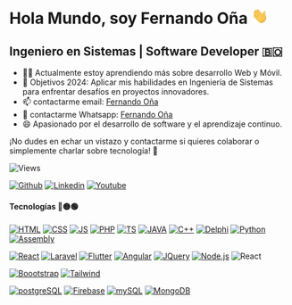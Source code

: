 # Hola Mundo, soy Fernando Oña <a title="Hi! 😊" href="https://www.youtube.com/@fernandoona3851" target="_blank"><img width="30" src="https://github.com/SatYu26/SatYu26/raw/master/Assets/Hi.gif" /></a>

## Ingeniero en Sistemas | Software Developer 🇧🇴
- 👨‍💻 Actualmente estoy aprendiendo más sobre desarrollo Web y Móvil.
- 🥇 Objetivos 2024: Aplicar mis habilidades en Ingeniería de Sistemas para enfrentar desafíos en proyectos innovadores.
- 📫 contactarme email: [Fernando Oña](mailto:fernandocarrasc590@gmail.com)
- 📱 contactarme Whatsapp: [Fernando Oña](https://wa.me/59171029903?text=Hola%20Fernando%20te%20hablo%20desde%20tu%20GitHub)
- 😄 Apasionado por el desarrollo de software y el aprendizaje continuo.

¡No dudes en echar un vistazo y contactarme si quieres colaborar o simplemente charlar sobre tecnología! 🚀

![Views](https://komarev.com/ghpvc/?username=jose-fernando-carrasco&color=blue&style=flat-square&label=PROFILE+VIEWS)

[![Github](https://img.shields.io/badge/Github-FFFFFF?style=for-the-badge&logo=github&color=grey)](https://jose-fernando-carrasco.github.io/)
[![Linkedin](https://img.shields.io/badge/Linkedin-0077B5?style=for-the-badge&logo=linkedin&logoColor=white)](https://www.linkedin.com/in/josé-fernando-oña-carrasco-77b095263)
[![Youtube](https://img.shields.io/badge/-youtube-61DAFB?logo=youtube&style=for-the-badge&color=red)](https://www.youtube.com/channel/UCrii1D62hiIvUe7bO6xJhqg)

#### Tecnologías 🔴🟡🟢
[![HTML](https://img.shields.io/badge/HTML5-E34F26?style=for-the-badge&logo=html5&logoColor=white)](https://devdocs.io/html/)
[![CSS](https://img.shields.io/badge/CSS3-1572B6?style=for-the-badge&logo=css3&logoColor=white)](https://devdocs.io/css/)
[![JS](https://img.shields.io/badge/JavaScript-F7DF1E?style=for-the-badge&logo=javascript&logoColor=black)](https://devdocs.io/javascript/)
[![PHP](https://img.shields.io/badge/PHP-777BB4?style=for-the-badge&logo=php&logoColor=white)](https://www.php.net)
[![TS](https://img.shields.io/badge/TypeScript-007ACC?style=for-the-badge&logo=typescript&logoColor=white)](https://devdocs.io/typescript/)
[![JAVA](https://img.shields.io/badge/Java-ED8B00?style=for-the-badge&logo=java&logoColor=white)](https://www.java.com/en/)
[![C++](https://img.shields.io/badge/C++-00599C?style=for-the-badge&logo=c%2B%2B&logoColor=white)](https://devdocs.io/cpp/)
[![Delphi](https://img.shields.io/badge/Delphi-EE1F35?style=for-the-badge&logo=delphi&logoColor=white)](https://docwiki.embarcadero.com/RADStudio/Alexandria/en/Delphi_Language_Guide_Index)
[![Python](https://img.shields.io/badge/Python-3776AB?style=for-the-badge&logo=python&logoColor=white)](https://docs.python.org/3/)
[![Assembly](https://img.shields.io/badge/Assembly-0000FF?style=for-the-badge&logo=assembly&logoColor=white)](https://www.cs.virginia.edu/~evans/cs216/guides/x86.html)

[![React](https://img.shields.io/badge/React-0081CB?style=for-the-badge&logo=react)](https://reactjs.org)
[![Laravel](https://img.shields.io/badge/Laravel-FF2D20?style=for-the-badge&logo=laravel&logoColor=white)](https://laravel.com)
[![Flutter](https://img.shields.io/badge/-flutter-61DAFB?logo=flutter&style=for-the-badge&color=blue)](https://flutter.dev/)
[![Angular](https://img.shields.io/badge/-angular-61DAFB?logo=angular&style=for-the-badge&color=red)](https://angular.io)
[![JQuery](https://img.shields.io/badge/jQuery-0769AD?style=for-the-badge&logo=jquery&logoColor=white)](https://jquery.com)
[![Node.js](https://img.shields.io/badge/Node.js-339933?style=for-the-badge&logo=node.js&logoColor=white)](https://nodejs.org/docs/latest/api/)
![React](https://img.shields.io/badge/React-61DAFB?style=for-the-badge&logo=react&logoColor=black)

[![Boootstrap](https://img.shields.io/badge/Bootstrap-563D7C?style=for-the-badge&logo=bootstrap&logoColor=white)](https://getbootstrap.com)
[![Tailwind](https://img.shields.io/badge/Tailwind_CSS-38B2AC?style=for-the-badge&logo=tailwind-css&logoColor=white)](https://tailwindcss.com)

[![postgreSQL](https://img.shields.io/badge/PostgreSQL-316192?style=for-the-badge&logo=postgresql&logoColor=white)](https://www.postgresql.org)
[![Firebase](https://img.shields.io/badge/-firebase-61DAFB?logo=firebase&style=for-the-badge&color=grey)](https://firebase.google.com)
[![mySQL](https://img.shields.io/badge/MySQL-0077B5?style=for-the-badge&logo=mysql&logoColor=white)](https://www.mysql.com)
[![MongoDB](https://img.shields.io/badge/-mongodb-61DAFB?logo=mongodb&style=for-the-badge&color=white)](https://www.mongodb.com)
